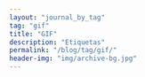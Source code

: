```yaml
---
layout: "journal_by_tag"
tag: "gif"
title: "GIF"
description: "Etiquetas"
permalink: "/blog/tag/gif/"
header-img: "img/archive-bg.jpg"
---
```

